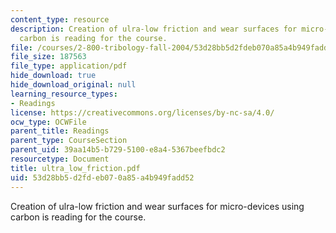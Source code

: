 ```yaml
---
content_type: resource
description: Creation of ulra-low friction and wear surfaces for micro-devices using
  carbon is reading for the course.
file: /courses/2-800-tribology-fall-2004/53d28bb5d2fdeb070a85a4b949fadd52_ultra_low_friction.pdf
file_size: 187563
file_type: application/pdf
hide_download: true
hide_download_original: null
learning_resource_types:
- Readings
license: https://creativecommons.org/licenses/by-nc-sa/4.0/
ocw_type: OCWFile
parent_title: Readings
parent_type: CourseSection
parent_uid: 39aa14b5-b729-5100-e8a4-5367beefbdc2
resourcetype: Document
title: ultra_low_friction.pdf
uid: 53d28bb5-d2fd-eb07-0a85-a4b949fadd52
---
```

Creation of ulra-low friction and wear surfaces for micro-devices using carbon is reading for the course.